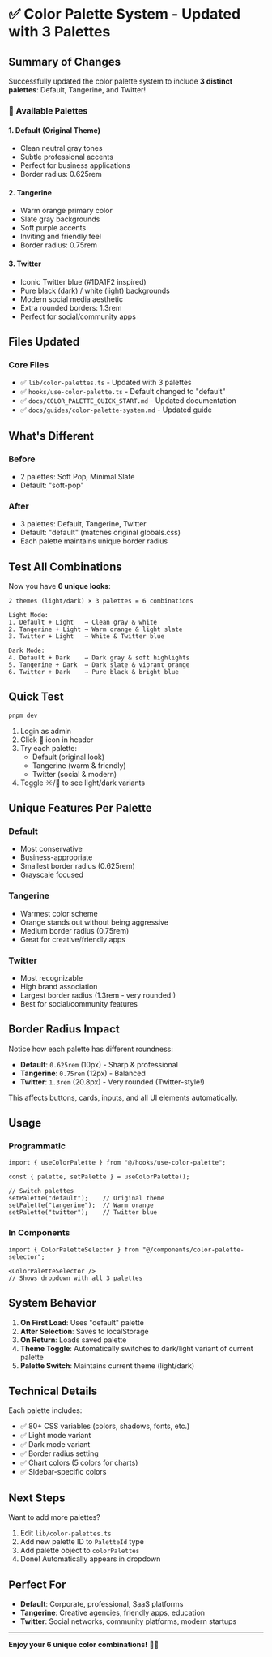 # ✅ Color Palette System - Updated with 3 Palettes

## Summary of Changes

Successfully updated the color palette system to include **3 distinct palettes**: Default, Tangerine, and Twitter!

### 🎨 Available Palettes

#### 1. **Default** (Original Theme)
- Clean neutral gray tones
- Subtle professional accents
- Perfect for business applications
- Border radius: 0.625rem

#### 2. **Tangerine** 
- Warm orange primary color
- Slate gray backgrounds
- Soft purple accents
- Inviting and friendly feel
- Border radius: 0.75rem

#### 3. **Twitter**
- Iconic Twitter blue (#1DA1F2 inspired)
- Pure black (dark) / white (light) backgrounds
- Modern social media aesthetic
- Extra rounded borders: 1.3rem
- Perfect for social/community apps

## Files Updated

### Core Files
- ✅ `lib/color-palettes.ts` - Updated with 3 palettes
- ✅ `hooks/use-color-palette.ts` - Default changed to "default"
- ✅ `docs/COLOR_PALETTE_QUICK_START.md` - Updated documentation
- ✅ `docs/guides/color-palette-system.md` - Updated guide

## What's Different

### Before
- 2 palettes: Soft Pop, Minimal Slate
- Default: "soft-pop"

### After
- 3 palettes: Default, Tangerine, Twitter
- Default: "default" (matches original globals.css)
- Each palette maintains unique border radius

## Test All Combinations

Now you have **6 unique looks**:

```
2 themes (light/dark) × 3 palettes = 6 combinations

Light Mode:
1. Default + Light   → Clean gray & white
2. Tangerine + Light → Warm orange & light slate
3. Twitter + Light   → White & Twitter blue

Dark Mode:
4. Default + Dark    → Dark gray & soft highlights  
5. Tangerine + Dark  → Dark slate & vibrant orange
6. Twitter + Dark    → Pure black & bright blue
```

## Quick Test

```bash
pnpm dev
```

1. Login as admin
2. Click 🎨 icon in header
3. Try each palette:
   - Default (original look)
   - Tangerine (warm & friendly)
   - Twitter (social & modern)
4. Toggle ☀️/🌙 to see light/dark variants

## Unique Features Per Palette

### Default
- Most conservative
- Business-appropriate
- Smallest border radius (0.625rem)
- Grayscale focused

### Tangerine  
- Warmest color scheme
- Orange stands out without being aggressive
- Medium border radius (0.75rem)
- Great for creative/friendly apps

### Twitter
- Most recognizable
- High brand association
- Largest border radius (1.3rem - very rounded!)
- Best for social/community features

## Border Radius Impact

Notice how each palette has different roundness:

- **Default**: `0.625rem` (10px) - Sharp & professional
- **Tangerine**: `0.75rem` (12px) - Balanced
- **Twitter**: `1.3rem` (20.8px) - Very rounded (Twitter-style!)

This affects buttons, cards, inputs, and all UI elements automatically.

## Usage

### Programmatic
```tsx
import { useColorPalette } from "@/hooks/use-color-palette";

const { palette, setPalette } = useColorPalette();

// Switch palettes
setPalette("default");    // Original theme
setPalette("tangerine");  // Warm orange
setPalette("twitter");    // Twitter blue
```

### In Components
```tsx
import { ColorPaletteSelector } from "@/components/color-palette-selector";

<ColorPaletteSelector />
// Shows dropdown with all 3 palettes
```

## System Behavior

1. **On First Load**: Uses "default" palette
2. **After Selection**: Saves to localStorage
3. **On Return**: Loads saved palette
4. **Theme Toggle**: Automatically switches to dark/light variant of current palette
5. **Palette Switch**: Maintains current theme (light/dark)

## Technical Details

Each palette includes:
- ✅ 80+ CSS variables (colors, shadows, fonts, etc.)
- ✅ Light mode variant
- ✅ Dark mode variant
- ✅ Border radius setting
- ✅ Chart colors (5 colors for charts)
- ✅ Sidebar-specific colors

## Next Steps

Want to add more palettes?

1. Edit `lib/color-palettes.ts`
2. Add new palette ID to `PaletteId` type
3. Add palette object to `colorPalettes`
4. Done! Automatically appears in dropdown

## Perfect For

- **Default**: Corporate, professional, SaaS platforms
- **Tangerine**: Creative agencies, friendly apps, education
- **Twitter**: Social networks, community platforms, modern startups

---

**Enjoy your 6 unique color combinations!** 🎨✨
